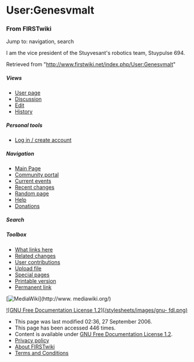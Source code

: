 # User:Genesvmalt

### From FIRSTwiki

Jump to: navigation, search

I am the vice president of the Stuyvesant's robotics team, Stuypulse 694.

Retrieved from "<http://www.firstwiki.net/index.php/User:Genesvmalt>"

##### Views

  * [User page](/index.php/User:Genesvmalt)
  * [Discussion](/index.php?title=User_talk:Genesvmalt&action=edit)
  * [Edit](/index.php?title=User:Genesvmalt&action=edit)
  * [History](/index.php?title=User:Genesvmalt&action=history)

##### Personal tools

  * [Log in / create account](/index.php?title=Special:Userlogin&returnto=User:Genesvmalt)

[](/index.php/Main_Page "Main Page" )

##### Navigation

  * [Main Page](/index.php/Main_Page)
  * [Community portal](/index.php/FIRSTwiki:Community_portal)
  * [Current events](/index.php/Current_events)
  * [Recent changes](/index.php/Special:Recentchanges)
  * [Random page](/index.php/Special:Random)
  * [Help](/index.php/FIRSTwiki:Help)
  * [Donations](/index.php/FIRSTwiki:Site_support)

##### Search



##### Toolbox

  * [What links here](/index.php/Special:Whatlinkshere/User:Genesvmalt)
  * [Related changes](/index.php/Special:Recentchangeslinked/User:Genesvmalt)
  * [User contributions](/index.php/Special:Contributions/Genesvmalt)
  * [Upload file](/index.php/Special:Upload)
  * [Special pages](/index.php/Special:Specialpages)
  * [Printable version](/index.php?title=User:Genesvmalt&printable=yes)
  * [Permanent link](/index.php?title=User:Genesvmalt&oldid=50266)

[![MediaWiki](/skins/common/images/poweredby_mediawiki_88x31.png)](http://www.
mediawiki.org/)

[![GNU Free Documentation License 1.2](/stylesheets/images/gnu-
fdl.png)](http://www.gnu.org/copyleft/fdl.html)

  * This page was last modified 02:36, 27 September 2006.
  * This page has been accessed 446 times.
  * Content is available under [GNU Free Documentation License 1.2](http://www.gnu.org/copyleft/fdl.html "http://www.gnu.org/copyleft/fdl.html" ).
  * [Privacy policy](/index.php/FIRSTwiki:Privacy_policy "FIRSTwiki:Privacy policy" )
  * [About FIRSTwiki](/index.php/FIRSTwiki:About "FIRSTwiki:About" )
  * [Terms and Conditions](/index.php/FIRSTwiki:Terms_and_conditions "FIRSTwiki:Terms and conditions" )

